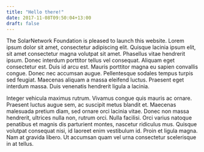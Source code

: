 ```yaml
---
title: "Hello there!"
date: 2017-11-08T09:50:04+13:00
draft: false
---
```

The SolarNetwork Foundation is pleased to launch this website. Lorem ipsum dolor sit amet, consectetur adipiscing elit. Quisque lacinia ipsum elit, sit amet consectetur magna volutpat sit amet. Phasellus vitae hendrerit ipsum. Donec interdum porttitor tellus vel consequat. Aliquam eget consectetur est. Duis id arcu est. Mauris porttitor magna eu sapien convallis congue. Donec nec accumsan augue. Pellentesque sodales tempus turpis sed feugiat. Maecenas aliquam a massa eleifend luctus. Praesent eget interdum massa. Duis venenatis hendrerit ligula a lacinia.

Integer vehicula maximus rutrum. Vivamus congue quis mauris ac ornare. Praesent luctus augue sem, ac suscipit metus blandit et. Maecenas malesuada pretium diam, sed ornare orci lacinia vitae. Donec non massa hendrerit, ultrices nulla non, rutrum orci. Nulla facilisi. Orci varius natoque penatibus et magnis dis parturient montes, nascetur ridiculus mus. Quisque volutpat consequat nisi, id laoreet enim vestibulum id. Proin et ligula magna. Nam at gravida libero. Ut accumsan quam vel urna consectetur scelerisque in at tellus.
